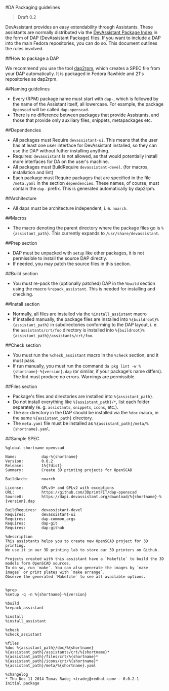 #DA Packaging guidelines

> Draft 0.2

DevAssistant provides an easy extendability through Assistants. These
assistants are normally distributed via the [DevAssistant Package
Index](https://dapi.devassistant.org) in the form of DAP (DevAssistant Package)
files. If you want to include a DAP into the main Fedora repositories, you can
do so. This document outlines the rules involved.

##How to package a DAP

We recommend you use the tool
[dap2rpm](https://github.com/devassistant/dap2rpm), which creates a SPEC file
from your DAP automatically. It is packaged in Fedora Rawhide and 21's
repositories as dap2rpm.

##Naming guidelines

* Every (RPM) package name must start with ``dap-``, which is followed by the
  name of the Assistant itself, all lowercase. For example, the package
  ``Openscad`` will be called ``dap-openscad``.
* There is no difference between packages that provide Assistants, and those
  that provide only auxiliary files, snippets, metapackages etc.

##Dependencies

* All packages must Require ``devassistant-ui``. This means that the user has
  at least one user interface for DevAssistant installed, so they can use the
  DAP without futher installing anything.
* Requires: ``devassistant`` is not allowed, as that would potentially install
  more interfaces for DA on the user's machine.
* All packages must BuildRequire ``devassistant-devel``. (for macros,
  installation and lint)
* Each package must Require packages that are specified in the file
  ``/meta.yaml`` in the section ``dependencies``. These names, of course, must
  contain the ``dap-`` prefix. This is generated automatically by dap2rpm.

##Architecture

* All daps must be architecture independent, i. e. ``noarch``.

##Macros

* The macro denoting the parent directory where the package files go is
  ``%{assistant_path}``. This currently expands to ``/usr/share/devassistant``.

##Prep section

* DAP must be unpacked with ``setup`` like other packages, it is not
  permissible to install the source DAP directly.
* If needed, you may patch the source files in this section.

##Build section

* You must re-pack the (optionally patched) DAP in the ``%build`` section using
  the macro ``%repack_assistant``. This is needed for installing and checking.

##Install section

* Normally, all files are installed via the ``%install_assistant`` macro
* If installed manually, the package files are installed into
  ``%{buildroot}%{assistant_path}`` in subdirectories conforming to the DAP
  layout, i. e. the ``assistants/crt/foo`` directory is installed into
  ``%{buildroot}%{assistant_path}/assistants/crt/foo``.

##Check section

* You must run the ``%check_assistant`` macro in the ``%check`` section, and
  it must pass.
* If run manually, you must run the command ``da pkg lint -w
  %{shortname}-%{version}.dap`` (or similar, if your package's name differs).
  The lint must produce no errors. Warnings are permissible.

##Files section

* Package's files and directories are installed into ``%{assistant_path}``.
* Do not install everything like ``%{assistant_path}/*``, list each folder
  separately (e. g. ``assistants``, ``snippets``, ``icons``, etc.).
* The ``doc`` directory in the DAP should be installed via the ``%doc`` macro,
  in the same ``%{assistant_path}`` directory.
* The ``meta.yaml`` file must be installed as
  ``%{assistant_path}/meta/%{shortname}.yaml``.

##Sample SPEC

    %global shortname openscad

    Name:           dap-%{shortname}
    Version:        0.0.2
    Release:        1%{?dist}
    Summary:        Create 3D printing projects for OpenSCAD

    BuildArch:      noarch

    License:        GPLv3+ and GPLv2 with exceptions
    URL:            https://github.com/3DprintFIT/dap-openscad
    Source0:        https://dapi.devassistant.org/download/%{shortname}-%{version}.dap

    BuildRequires:  devassistant-devel
    Requires:       devassistant-ui
    Requires:       dap-common_args
    Requires:       dap-git
    Requires:       dap-github

    %description
    This assistants helps you to create new OpenSCAD project for 3D printing.
    We use it in our 3D printing lab to store our 3D printers on Github.

    Projects created with this assistant have a `Makefile` to build the 3D models form OpenSCAD sources.
    To do so, run `make`. You can also generate the images by `make images` or print plates with `make arrange`.
    Observe the generated `Makefile` to see all available options.


    %prep
    %setup -q -n %{shortname}-%{version}

    %build
    %repack_assistant

    %install
    %install_assistant

    %check
    %check_assistant

    %files
    %doc %{assistant_path}/doc/%{shortname}
    %{assistant_path}/assistants/crt/%{shortname}*
    %{assistant_path}/files/crt/%{shortname}*
    %{assistant_path}/icons/crt/%{shortname}*
    %{assistant_path}/meta/%{shortname}.yaml

    %changelog
    * Thu Dec 11 2014 Tomas Radej <tradej@redhat.com> - 0.0.2-1
    Initial package

